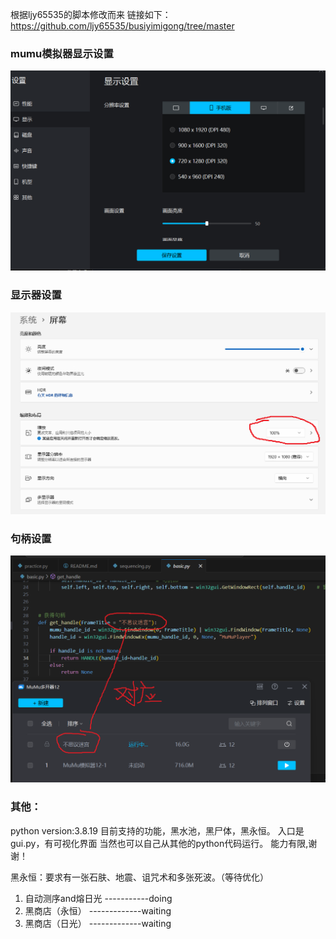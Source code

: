 根据ljy65535的脚本修改而来
链接如下：https://github.com/ljy65535/busiyimigong/tree/master


### mumu模拟器显示设置
![Alt text](image.png)

### 显示器设置
![Alt text](image-1.png)

### 句柄设置
![Alt text](image-2.png)

### 其他：
python version:3.8.19
目前支持的功能，黑水池，黑尸体，黑永恒。
入口是gui.py，有可视化界面
当然也可以自己从其他的python代码运行。
能力有限,谢谢！

黑永恒：要求有一张石肤、地震、诅咒术和多张死波。（等待优化）


1. 自动测序and熔日光  -----------doing
2. 黑商店（永恒） -------------waiting
3. 黑商店（日光） -------------waiting

